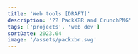```yaml
---
title: 'Web tools [DRAFT]'
description: '?? PackXBR and CrunchPNG'
tags: ['projects', 'web dev']
sortDate: 2023.04
image: '/assets/packxbr.svg'
---
```

